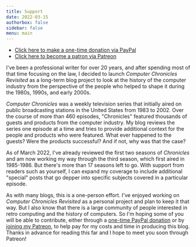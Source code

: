 ```yaml
---
title: Support
date: 2022-03-15
authorbox: false
sidebar: false
menu: main
---
```


+ [Click here to make a one-time donation via PayPal](https://www.paypal.com/donate/?hosted_button_id=FRAX5XBRTFEGA)
+ [Click here to become a patron via Patreon](https://patreon.com/chronrevisited)

I've been a professional writer for over 20 years, and after spending most of that time focusing on the law, I decided to launch *Computer Chronicles Revisited* as a long-term blog project to look at the history of the computer industry from the perspective of the people who helped to shape it during the 1980s, 1990s, and early 2000s.

*Computer Chronicles* was a weekly television series that initially aired on public broadcasting stations in the United States from 1983 to 2002. Over the course of more than 460 episodes, "Chronicles" featured thousands of guests and products from the computer industry. My blog reviews the series one episode at a time and tries to provide additional context for the people and products who were featured. What ever happened to the guests? Were the products successful? And if not, why was that the case?

As of March 2022, I've already reviewed the first two seasons of *Chronicles* and am now working my way through the third season, which first aired in 1985-1986. But there's more than 17 seasons left to go. With support from readers such as yourself, I can expand my coverage to include additional "special" posts that go depper into specific subjects covered in a particular episode.

As with many blogs, this is a one-person effort. I've enjoyed working on *Computer Chronicles Revisited* as a personal project and plan to keep it that way. But I also know that there is a large community of people interested in retro computing and the history of computers. So I'm hoping some of you will be able to contribute, either through a [one-time PayPal donation](https://www.paypal.com/donate/?hosted_button_id=FRAX5XBRTFEGA) or by [joining my Patreon](https://patreon.com/chronrevisited), to help pay for my costs and time in producing this blog. Thanks in advance for reading this far and I hope to meet you soon through Patreon!

